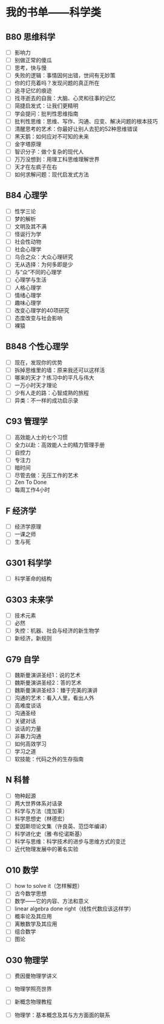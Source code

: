 # 我的书单——科学类

## B80 思维科学

- [ ] 影响力
- [ ] 别做正常的傻瓜
- [ ] 思考，快与慢
- [ ] 失败的逻辑：事情因何出错，世间有无妙策
- [ ] 你的灯亮着吗？发现问题的真正所在
- [ ] 追寻记忆的痕迹
- [ ] 找寻逝去的自我：大脑、心灵和往事的记忆
- [ ] 简捷启发式：让我们更精明
- [ ] 学会提问：批判性思维指南
- [ ] 批判性思维：思维、写作、沟通、应变、解决问题的根本技巧
- [ ] 清醒思考的艺术：你最好让别人去犯的52种思维错误
- [ ] 黑天鹅：如何应对不可知的未来
- [ ] 金字塔原理
- [ ] 智识分子：做个复杂的现代人
- [ ] 万万没想到：用理工科思维理解世界
- [ ] 天才在左疯子在右
- [ ] 如何求解问题：现代启发式方法

## B84 心理学

- [ ] 性学三论
- [ ] 梦的解析
- [ ] 文明及其不满
- [ ] 怪诞行为学
- [ ] 社会性动物
- [ ] 社会心理学
- [ ] 乌合之众：大众心理研究
- [ ] 无从选择：为何多即是少
- [ ] 与“众”不同的心理学
- [ ] 心理学与生活
- [ ] 人格心理学
- [ ] 情绪心理学
- [ ] 趣味心理学
- [ ] 改变心理学的40项研究
- [ ] 态度改变与社会影响
- [ ] 裸猿

## B848 个性心理学

- [ ] 现在，发现你的优势
- [ ] 拆掉思维里的墙：原来我还可以这样活
- [ ] 哪来的天才？练习中的平凡与伟大
- [ ] 一万小时天才理论
- [ ] 少有人走的路：心智成熟的旅程
- [ ] 异类：不一样的成功启示录

## C93 管理学

- [ ] 高效能人士的七个习惯
- [ ] 全力以赴：高效能人士的精力管理手册
- [ ] 自控力
- [ ] 专注力
- [ ] 暗时间
- [ ] 尽管去做：无压工作的艺术
- [ ] Zen To Done
- [ ] 每周工作4小时

## F 经济学

- [ ] 经济学原理
- [ ] 一课之师
- [ ] 生与死

## G301 科学学

- [ ] 科学革命的结构

## G303 未来学

- [ ] 技术元素
- [ ] 必然
- [ ] 失控：机器、社会与经济的新生物学
- [ ] 新经济，新规则

## G79 自学

- [ ] 魏斯曼演讲圣经1：说的艺术
- [ ] 魏斯曼演讲圣经2：答的艺术
- [ ] 魏斯曼演讲圣经3：臻于完美的演讲
- [ ] 沟通的艺术：看入人里，看出人外
- [ ] 高难度谈话
- [ ] 沟通圣经
- [ ] 关键对话
- [ ] 谈话的力量
- [ ] 非暴力沟通
- [ ] 如何高效学习
- [ ] 学习之道
- [ ] 软技能：代码之外的生存指南

## N 科普

- [ ] 物种起源
- [ ] 两大世界体系对话录
- [ ] 科学与方法（庞加莱）
- [ ] 科学思想史（林德宏）
- [ ] 爱因斯坦论文集（许良英、范岱年编译）
- [ ] 科学进化史（雅·布伦诺斯基）
- [ ] 科学与思维：科学技术的进步与思维方式的变迁
- [ ] 近代物理发展中的著名实验

## O10 数学

- [ ] how to solve it（怎样解题）
- [ ] 古今数学思想
- [ ] 数学——它的内容、方法和意义
- [ ] linear algebra done right（线性代数应该这样学）
- [ ] 概率论及其应用
- [ ] 离散数学及其应用
- [ ] 组合数学
- [ ] 图论

## O30 物理学

- [ ] 费因曼物理学讲义
- [ ] 物理学照亮世界
- [ ] 新概念物理教程
- [ ] 物理学：基本概念及其与方方面面的联系

